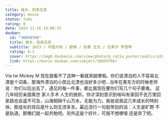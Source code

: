 ```yaml
---
title: 故乡，别来无恙
category: movie
status: todo
rating: 0
date: 2023-11-26 19:09:37
douban:
  id: "36059766"
  title: 故乡，别来无恙
  subtitle: 2023 / 中国大陆 / 剧情 / 彭晨 王光 / 任素汐 李雪琴
  rating: 8.2
  cover: https://img9.doubanio.com/view/photo/m_ratio_poster/public/p2893477705.jpg
  link: https://movie.douban.com/subject/36059766/
---
```


Via tw Mickey M 现在就看不了这种一看就哭就哽咽。你们说漂泊的人不容易北漂是个词条，那海外漂泊的小孩比北漂也没好多少吧…当年在某东方的时候老师说：你们以后出去了，遇见的每一件事，都比我现在要你们写几个句子要难。
这几年经历亲朋离世 家人手术 人生的挫折。你才深刻意识到啥叫有家回不去万里回家路也会遥不可及，山海相隔千山万水，无能为力。我爸说我这几年成长的特别快，那成长的背后是什么则无须多言。最近流行一句挺带劲的话：人生是旷野 不是轨道。那俺们就一起共勉吧。另外这是个好片，可我不想哽噎 还是弃了吧。